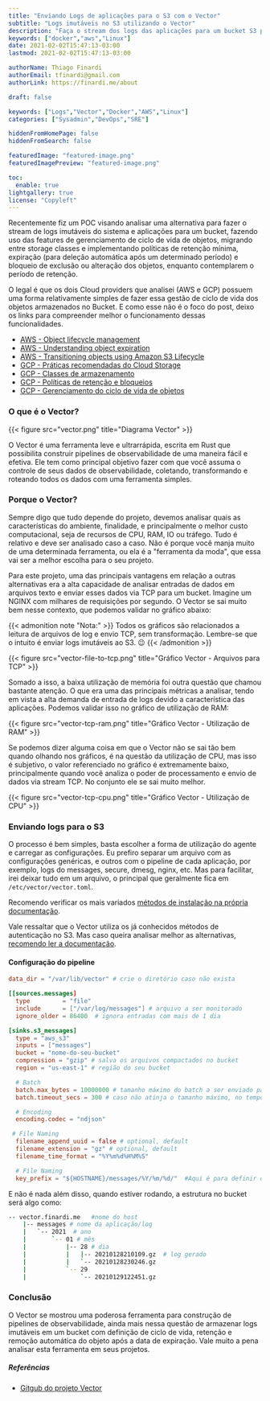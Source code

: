 ```yaml
---
title: "Enviando Logs de aplicações para o S3 com o Vector"
subtitle: "Logs imutáveis no S3 utilizando o Vector"
description: "Faça o stream dos logs das aplicações para um bucket S3 para armazenamento imutável, utilizando o LifeCycle e Object Lock."
keywords: ["docker","aws","Linux"]
date: 2021-02-02T15:47:13-03:00
lastmod: 2021-02-02T15:47:13-03:00

authorName: Thiago Finardi
authorEmail: tfinardi@gmail.com
authorLink: https://finardi.me/about

draft: false

keywords: ["Logs","Vector","Docker","AWS","Linux"]
categories: ["Sysadmin","DevOps","SRE"]

hiddenFromHomePage: false
hiddenFromSearch: false

featuredImage: "featured-image.png"
featuredImagePreview: "featured-image.png"

toc:
  enable: true
lightgallery: true
license: "Copyleft"
---
```

Recentemente fiz um POC visando analisar uma alternativa para fazer o stream de logs imutáveis do sistema e aplicações para um bucket, fazendo uso das features de gerenciamento de ciclo de vida de objetos, migrando entre storage classes e implementando políticas de retenção mínima, expiração (para deleção automática após um determinado período) e bloqueio de exclusão ou alteração dos objetos, enquanto contemplarem o período de retenção.

O legal é que os dois Cloud providers que analisei (AWS e GCP) possuem uma forma relativamente simples de fazer essa gestão de ciclo de vida dos objetos armazenados no Bucket. E como esse não é o foco do post, deixo os links para compreender melhor o funcionamento dessas funcionalidades.

- [AWS - Object lifecycle management](https://docs.aws.amazon.com/AmazonS3/latest/dev/object-lifecycle-mgmt.html)
- [AWS - Understanding object expiration](https://docs.aws.amazon.com/AmazonS3/latest/dev/lifecycle-expire-general-considerations.html)
- [AWS - Transitioning objects using Amazon S3 Lifecycle](https://docs.aws.amazon.com/AmazonS3/latest/dev/lifecycle-transition-general-considerations.html)
- [GCP - Práticas recomendadas do Cloud Storage](https://cloud.google.com/storage/docs/best-practices)
- [GCP - Classes de armazenamento](https://cloud.google.com/storage/docs/storage-classes)
- [GCP - Políticas de retenção e bloqueios](https://cloud.google.com/storage/docs/bucket-lock)
- [GCP - Gerenciamento do ciclo de vida de objetos](https://cloud.google.com/storage/docs/lifecycle#conditions)

### O que é o Vector?

{{< figure src="vector.png" title="Diagrama Vector" >}}

O Vector é uma ferramenta leve e ultrarrápida, escrita em Rust que possibilita construir pipelines de observabilidade de uma maneira fácil e efetiva. Ele tem como principal objetivo fazer com que você assuma o controle de seus dados de observabilidade, coletando, transformando e roteando todos os dados  com uma ferramenta simples.

### Porque o Vector?

Sempre digo que tudo depende do projeto, devemos analisar quais as características do ambiente, finalidade, e principalmente o melhor custo computacional, seja de recursos de CPU, RAM, IO ou tráfego. Tudo é relativo e deve ser analisado caso a caso. Não é porque você manja muito de uma determinada ferramenta, ou ela é a "ferramenta da moda", que essa vai ser a melhor escolha para o seu projeto.

Para este projeto, uma das principais vantagens em relação a outras alternativas era a alta capacidade de analisar entradas de dados em arquivos texto e enviar esses dados via TCP para um bucket. Imagine um NGINX com milhares de requisições por segundo. O Vector se sai muito bem nesse contexto, que podemos validar no gráfico abaixo:

{{< admonition note "Nota:" >}}
Todos os gráficos são relacionados a leitura de arquivos de log e envio TCP, sem transformação. Lembre-se que o intuito é enviar logs imutáveis ao S3. :wink:
{{< /admonition >}}

{{< figure src="vector-file-to-tcp.png" title="Gráfico Vector - Arquivos para TCP" >}}

Somado a isso, a baixa utilização de memória foi outra questão que chamou bastante atenção. O que era uma das principais métricas a analisar, tendo em vista a alta demanda de entrada de logs devido a característica das aplicações. Podemos validar isso no gráfico de utilização de RAM:

{{< figure src="vector-tcp-ram.png" title="Gráfico Vector - Utilização de RAM" >}}

Se podemos dizer alguma coisa em que o Vector não se sai tão bem quando olhando nos gráficos, é na questão da utilização de CPU, mas isso é subjetivo, o valor referenciado no gráfico é extremamente baixo, principalmente quando você analiza o poder de processamento e envio de dados via stream TCP. No conjunto ele se sai muito melhor.

{{< figure src="vector-tcp-cpu.png" title="Gráfico Vector - Utilização de CPU" >}}

### Enviando logs para o S3

O processo é bem simples, basta escolher a forma de utilização do agente e carregar as configurações. Eu prefiro separar um arquivo com as configurações genéricas, e outros com o pipeline de cada aplicação, por exemplo, logs do messages, secure, dmesg, nginx, etc. Mas para facilitar, irei deixar tudo em um arquivo, o principal que geralmente fica em `/etc/vector/vector.toml`.

Recomendo verificar os mais variados [métodos de instalação na própria documentação](https://vector.dev/docs/setup/installation/).

Vale ressaltar que o Vector utiliza os já conhecidos métodos de autenticação no S3. Mas caso queira analisar melhor as alternativas, [recomendo ler a documentação](https://vector.dev/docs/reference/sources/aws_s3/#aws-authentication).

#### Configuração do pipeline

```toml
data_dir = "/var/lib/vector" # crie o diretório caso não exista

[[sources.messages]
  type         = "file"
  include      = ["/var/log/messages"] # arquivo a ser monitorado
  ignore_older = 86400  # ignora entradas com mais de 1 dia

[sinks.s3_messages]
  type = "aws_s3"
  inputs = ["messages"]
  bucket = "nome-do-seu-bucket"
  compression = "gzip" # salva os arquivos compactados no bucket 
  region = "us-east-1" # região do seu bucket

  # Batch
  batch.max_bytes = 10000000 # tamanho máximo do batch a ser enviado para o S3
  batch.timeout_secs = 300 # caso não atinja o tamanho máximo, no tempo aqui definido ele envia o buffer para o S3

  # Encoding
  encoding.codec = "ndjson" 

 # File Naming
  filename_append_uuid = false # optional, default
  filename_extension = "gz" # optional, default
  filename_time_format = "%Y%m%d%H%M%S" 

  # File Naming
  key_prefix = "${HOSTNAME}/messages/%Y/%m/%d/"  #Aqui é para definir o padrão de armazenamento na estrutura do bucket. 
```

E não é nada além disso, quando estiver rodando, a estrutura no bucket será algo como:
```bash
-- vector.finardi.me   #nome do host
    |-- messages # nome da aplicação/log
    |   `-- 2021  # ano
    |       `-- 01 # mês
    |           |-- 28 # dia
    |           |   |-- 20210128210109.gz  # log gerado
    |           |   `-- 20210128230246.gz
    |           `-- 29
    |               `-- 20210129122451.gz
```

### Conclusão

O Vector se mostrou uma poderosa ferramenta para construção de pipelines de observabilidade, ainda mais nessa questão de armazenar logs imutáveis em um bucket com definição de ciclo de vida, retenção e remoção automática do objeto após a data de expiração. Vale muito a pena analisar esta ferramenta em seus projetos.

##### Referências
* [Gitgub do projeto Vector](https://github.com/timberio/vector)
